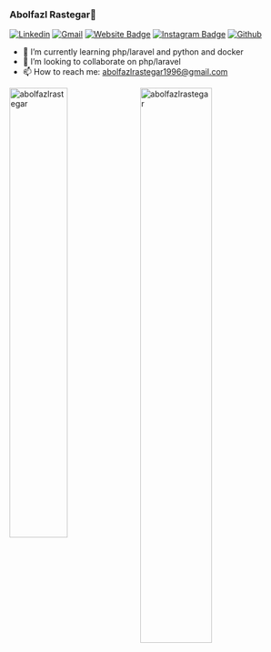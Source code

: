 ### Abolfazl Rastegar👋


[![Linkedin](https://img.shields.io/badge/-LinkedIn-blue?style=flat&logo=Linkedin&logoColor=white)](https://www.linkedin.com/in/abolfazlrastegar)
[![Gmail](https://img.shields.io/badge/-Gmail-c14438?style=flat&logo=Gmail&logoColor=white)](mailto:abolfazlrastegar1996@gmail.com)
[![Website Badge](https://img.shields.io/badge/-Website-c14438?style=flat&logo=Google-Chrome&logoColor=white&link=https://www.abolfazlrastegar.ir)](https://www.abolfazlrastegar.ir)
[![Instagram Badge](https://img.shields.io/badge/-Instagram-purple?logo=instagram&logoColor=white&link=https://instagram.com/abolfazlrastegar.official/)](https://www.instagram.com/abolfazlrastegar.official)
[![Github](https://img.shields.io/github/followers/abolfazlrastegar?label=Follow&style=social)](https://github.com/abolfazlrastegar)

<!--- 🔭 I’m currently working on ... -->
- 🌱 I’m currently learning php/laravel and python and docker
- 👯 I’m looking to collaborate on php/laravel
- 📫 How to reach me: abolfazlrastegar1996@gmail.com

<div>
  <img width="45%" align="left" src="https://github-readme-stats.vercel.app/api/top-langs?username=abolfazlrastegar&show_icons=true&locale=en&layout=compact" alt="abolfazlrastegar" />
  <img width="50%"  src="https://github-readme-streak-stats.herokuapp.com/?user=abolfazlrastegar&" alt="abolfazlrastegar" />
</div>
